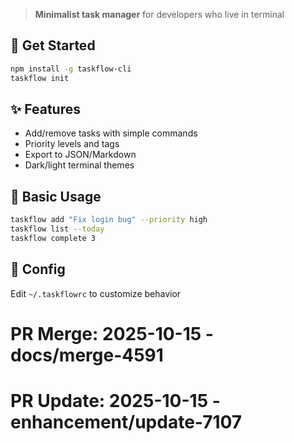 > **Minimalist task manager** for developers who live in terminal

## 🚀 Get Started
```bash
npm install -g taskflow-cli
taskflow init
```

## ✨ Features
- Add/remove tasks with simple commands
- Priority levels and tags
- Export to JSON/Markdown
- Dark/light terminal themes

## 📝 Basic Usage
```bash
taskflow add "Fix login bug" --priority high
taskflow list --today
taskflow complete 3
```

## 🔧 Config
Edit `~/.taskflowrc` to customize behavior

# PR Merge: 2025-10-15 - docs/merge-4591

# PR Update: 2025-10-15 - enhancement/update-7107
